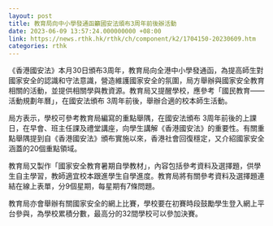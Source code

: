 ```yaml
---
layout: post
title: 教育局向中小學發通函籲國安法頒布3周年前後辦活動
date: 2023-06-09 13:57:24.000000000 +08:00
link: https://news.rthk.hk/rthk/ch/component/k2/1704150-20230609.htm
categories: rthk
---
```


《香港國安法》本月30日頒布3周年，教育局向全港中小學發通函，為提高師生對國家安全的認識和守法意識，營造維護國家安全的氛圍，局方舉辦與國家安全教育相關的活動，並提供相關學與教資源。教育局又提醒學校，應參考「國民教育——活動規劃年曆」，在國安法頒布 3周年前後，舉辦合適的校本師生活動。

局方表示，學校可參考教育局編寫的重點舉隅，在國安法頒布 3周年前後的上課日，在早會、班主任課及禮堂講座，向學生講解《香港國安法》的重要性。有關重點舉隅提到自《香港國安法》頒布實施以來，香港社會回復穩定，又介紹國家安全涵蓋的20個重點領域。

教育局又製作「國家安全教育暑期自學教材」，內容包括參考資料及選擇題，供學生自主學習，教師適宜校本跟進學生自學進度。教育局將有關參考資料及選擇題連結在線上表單，分9個星期，每星期有7條問題。

教育局亦會舉辦有關國家安全的網上比賽，學校要在初賽時段鼓勵學生登入網上平台參與，為學校累積分數，最高分的32間學校可以參加決賽。
